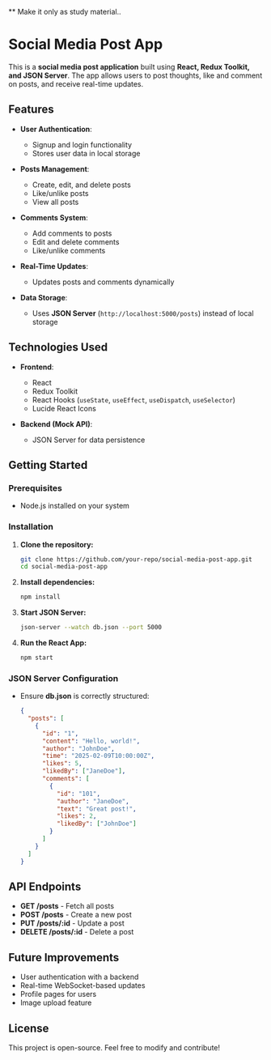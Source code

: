 ** Make it only as study material..

# Social Media Post App  

This is a **social media post application** built using **React, Redux Toolkit, and JSON Server**. The app allows users to post thoughts, like and comment on posts, and receive real-time updates.

## Features  

- **User Authentication**:  
  - Signup and login functionality  
  - Stores user data in local storage  

- **Posts Management**:  
  - Create, edit, and delete posts  
  - Like/unlike posts  
  - View all posts  

- **Comments System**:  
  - Add comments to posts  
  - Edit and delete comments  
  - Like/unlike comments  

- **Real-Time Updates**:  
  - Updates posts and comments dynamically  

- **Data Storage**:  
  - Uses **JSON Server** (`http://localhost:5000/posts`) instead of local storage  

## Technologies Used  

- **Frontend**:  
  - React  
  - Redux Toolkit  
  - React Hooks (`useState`, `useEffect`, `useDispatch`, `useSelector`)  
  - Lucide React Icons  

- **Backend (Mock API)**:  
  - JSON Server for data persistence  

## Getting Started  

### Prerequisites  
- Node.js installed on your system  

### Installation  

1. **Clone the repository:**  
   ```sh
   git clone https://github.com/your-repo/social-media-post-app.git
   cd social-media-post-app
   ```

2. **Install dependencies:**  
   ```sh
   npm install
   ```

3. **Start JSON Server:**  
   ```sh
   json-server --watch db.json --port 5000
   ```

4. **Run the React App:**  
   ```sh
   npm start
   ```

### JSON Server Configuration  

- Ensure **db.json** is correctly structured:  
  ```json
  {
    "posts": [
      {
        "id": "1",
        "content": "Hello, world!",
        "author": "JohnDoe",
        "time": "2025-02-09T10:00:00Z",
        "likes": 5,
        "likedBy": ["JaneDoe"],
        "comments": [
          {
            "id": "101",
            "author": "JaneDoe",
            "text": "Great post!",
            "likes": 2,
            "likedBy": ["JohnDoe"]
          }
        ]
      }
    ]
  }
  ```

## API Endpoints  

- **GET /posts** - Fetch all posts  
- **POST /posts** - Create a new post  
- **PUT /posts/:id** - Update a post  
- **DELETE /posts/:id** - Delete a post  

## Future Improvements  

- User authentication with a backend  
- Real-time WebSocket-based updates  
- Profile pages for users  
- Image upload feature  

## License  

This project is open-source. Feel free to modify and contribute!
